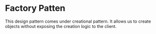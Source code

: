 # Factory Patten
This design pattern comes under creational pattern. It allows us to create objects without exposing the creation logic to the client.

